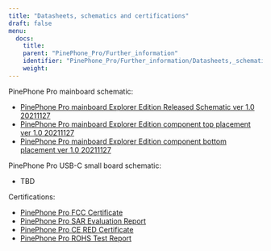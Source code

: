 ```yaml
---
title: "Datasheets, schematics and certifications"
draft: false
menu:
  docs:
    title:
    parent: "PinePhone_Pro/Further_information"
    identifier: "PinePhone_Pro/Further_information/Datasheets,_schematics_and_certifications"
    weight: 
---
```


PinePhone Pro mainboard schematic:

* [PinePhone Pro mainboard Explorer Edition Released Schematic ver 1.0 20211127](https://files.pine64.org/doc/PinePhonePro/PinephonePro-Schematic-V1.0-20211127.pdf)
* [PinePhone Pro mainboard Explorer Edition component top placement ver 1.0 20211127](https://files.pine64.org/doc/PinePhonePro/PinephonePro_PCB_Component_Placement-V02_20211127-top.pdf)
* [PinePhone Pro mainboard Explorer Edition component bottom placement ver 1.0 20211127](https://files.pine64.org/doc/PinePhonePro/PinephonePro_PCB_Component_Placement-V02_20211127-bottom.pdf)

PinePhone Pro USB-C small board schematic:

* TBD

Certifications:

* [PinePhone Pro FCC Certificate](https://files.pine64.org/doc/cert/PinePhone%20Pro%20FCC%20Certificate-S21101902805001.pdf)
* [PinePhone Pro SAR Evaluation Report](https://files.pine64.org/doc/cert/PinePhonePro%20SAR%20Evaluation%20Report-S21101902806001.pdf)
* [PinePhone Pro CE RED Certificate](https://files.pine64.org/doc/cert/PinePhone%20Pro%20CE%20RED%20Certificate-S21101902802-R1.pdf)
* [PinePhone Pro ROHS Test Report](https://files.pine64.org/doc/cert/PinePhonePro%20RoHS%20Test%20Report.pdf)
